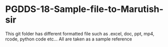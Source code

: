 # PGDDS-18-Sample-file-to-Marutish-sir
This git folder has different formatted file such as .excel, doc, ppt, mp4, rcode, python code etc... All are taken as a sample reference
